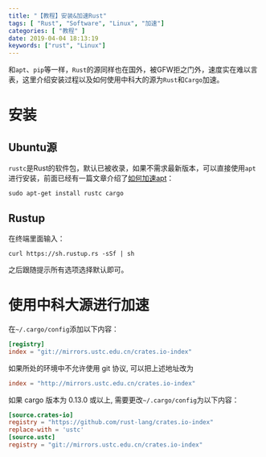 ```yaml
---
title: "【教程】安装&加速Rust"
tags: [ "Rust", "Software", "Linux", "加速"]
categories: [ "教程" ]
date: 2019-04-04 18:13:19
keywords: ["rust", "Linux"]
---
```


和`apt`、`pip`等一样，`Rust`的源同样也在国外，被GFW拒之门外，速度实在难以言表，这里介绍安装过程以及如何使用中科大的源为`Rust`和`Cargo`加速。

<!--more-->

# 安装

## Ubuntu源

`rustc`是Rust的软件包，默认已被收录，如果不需求最新版本，可以直接使用`apt`进行安装，前面已经有一篇文章介绍了[如何加速apt](/2019/03/apt-use-mirror/)：

```shell
sudo apt-get install rustc cargo
```

## Rustup

在终端里面输入：

```shell
curl https://sh.rustup.rs -sSf | sh
```

之后跟随提示所有选项选择默认即可。

# 使用中科大源进行加速

在`~/.cargo/config`添加以下内容：

```conf
[registry]
index = "git://mirrors.ustc.edu.cn/crates.io-index"
```

如果所处的环境中不允许使用 git 协议, 可以把上述地址改为

```conf
index = "http://mirrors.ustc.edu.cn/crates.io-index"
```

如果 cargo 版本为 0.13.0 或以上, 需要更改`~/.cargo/config`为以下内容：

```conf
[source.crates-io]
registry = "https://github.com/rust-lang/crates.io-index"
replace-with = 'ustc'
[source.ustc]
registry = "git://mirrors.ustc.edu.cn/crates.io-index"
```

